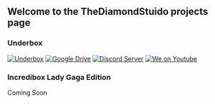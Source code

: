 ## Welcome to the TheDiamondStuido projects page

### Underbox
[![Underbox](https://thediamondstudio.github.io/Underbox/favicon.svg)](https://thediamondstudio.github.io/Underbox/)
[![Google Drive](https://img.shields.io/badge/google%20drive-download-green?style=flat&logo=google-drive)](https://drive.google.com/file/d/1-9WtdYC0XJs--anR4vidwsW457fBu6_p/view?usp=sharing)
[![Discord Server](https://img.shields.io/discord/814179383462854736?label=Underbox%20Server&logo=discord)](https://discord.com/invite/mEb73gN6Dv)
[![We on Youtube](https://img.shields.io/youtube/channel/subscribers/UCeJTrmHQwwDXew_jBJXdmuw?label=We%20on%20Youtube&style=social)](https://www.youtube.com/channel/UCeJTrmHQwwDXew_jBJXdmuw)

### Incredibox Lady Gaga Edition
Coming Soon


